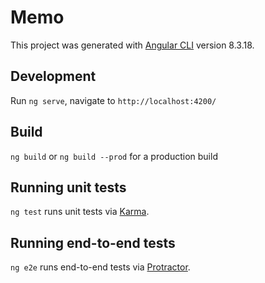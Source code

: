 # Memo

This project was generated with [Angular CLI](https://github.com/angular/angular-cli) version 8.3.18.

## Development

Run `ng serve`, navigate to `http://localhost:4200/`

## Build

`ng build` or `ng build --prod` for a production build

## Running unit tests

`ng test` runs unit tests via [Karma](https://karma-runner.github.io).

## Running end-to-end tests

`ng e2e` runs end-to-end tests via [Protractor](http://www.protractortest.org/).

